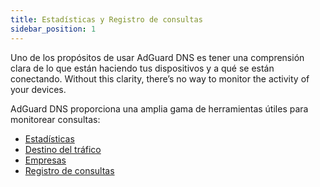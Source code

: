 ```yaml
---
title: Estadísticas y Registro de consultas
sidebar_position: 1
---
```


Uno de los propósitos de usar AdGuard DNS es tener una comprensión clara de lo que están haciendo tus dispositivos y a qué se están conectando. Without this clarity, there’s no way to monitor the activity of your devices.

AdGuard DNS proporciona una amplia gama de herramientas útiles para monitorear consultas:

- [Estadísticas](/private-dns/statistics-and-log/statistics.md)
- [Destino del tráfico](/private-dns/statistics-and-log/traffic-destination.md)
- [Empresas](/private-dns/statistics-and-log/companies.md)
- [Registro de consultas](/private-dns/statistics-and-log/query-log.md)

